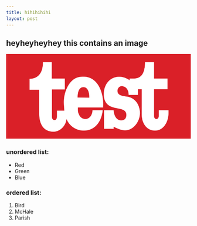 ```yaml
---
title: hihihihihi
layout: post
---
```



## heyheyheyhey  this contains an image

![test](https://github.com/philosofia/philosofia.github.io/blob/master/_posts/test.png?raw=true)



### unordered list:
-   Red
-   Green
-   Blue


### ordered list:
1.  Bird
2.  McHale
3.  Parish



